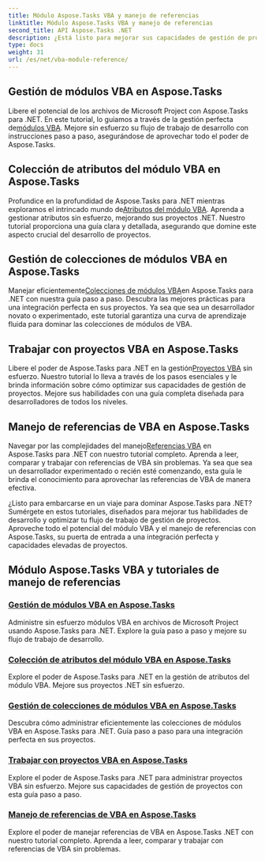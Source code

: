 ```yaml
---
title: Módulo Aspose.Tasks VBA y manejo de referencias
linktitle: Módulo Aspose.Tasks VBA y manejo de referencias
second_title: API Aspose.Tasks .NET
description: ¿Está listo para mejorar sus capacidades de gestión de proyectos utilizando Aspose.Tasks .NET? Sumérjase en nuestros tutoriales completos para el módulo VBA y el manejo de referencias.
type: docs
weight: 31
url: /es/net/vba-module-reference/
---
```


## Gestión de módulos VBA en Aspose.Tasks

 Libere el potencial de los archivos de Microsoft Project con Aspose.Tasks para .NET. En este tutorial, lo guiamos a través de la gestión perfecta de[módulos VBA](./managing-vba-modules/). Mejore sin esfuerzo su flujo de trabajo de desarrollo con instrucciones paso a paso, asegurándose de aprovechar todo el poder de Aspose.Tasks.

## Colección de atributos del módulo VBA en Aspose.Tasks

 Profundice en la profundidad de Aspose.Tasks para .NET mientras exploramos el intrincado mundo de[Atributos del módulo VBA](./vba-module-attribute-collection/). Aprenda a gestionar atributos sin esfuerzo, mejorando sus proyectos .NET. Nuestro tutorial proporciona una guía clara y detallada, asegurando que domine este aspecto crucial del desarrollo de proyectos.

## Gestión de colecciones de módulos VBA en Aspose.Tasks

 Manejar eficientemente[Colecciones de módulos VBA](./vba-module-collections/)en Aspose.Tasks para .NET con nuestra guía paso a paso. Descubra las mejores prácticas para una integración perfecta en sus proyectos. Ya sea que sea un desarrollador novato o experimentado, este tutorial garantiza una curva de aprendizaje fluida para dominar las colecciones de módulos de VBA.

## Trabajar con proyectos VBA en Aspose.Tasks

 Libere el poder de Aspose.Tasks para .NET en la gestión[Proyectos VBA](./vba-projects/) sin esfuerzo. Nuestro tutorial lo lleva a través de los pasos esenciales y le brinda información sobre cómo optimizar sus capacidades de gestión de proyectos. Mejore sus habilidades con una guía completa diseñada para desarrolladores de todos los niveles.

## Manejo de referencias de VBA en Aspose.Tasks

 Navegar por las complejidades del manejo[Referencias VBA](./vba-references/) en Aspose.Tasks para .NET con nuestro tutorial completo. Aprenda a leer, comparar y trabajar con referencias de VBA sin problemas. Ya sea que sea un desarrollador experimentado o recién esté comenzando, esta guía le brinda el conocimiento para aprovechar las referencias de VBA de manera efectiva.

¿Listo para embarcarse en un viaje para dominar Aspose.Tasks para .NET? Sumérgete en estos tutoriales, diseñados para mejorar tus habilidades de desarrollo y optimizar tu flujo de trabajo de gestión de proyectos. Aproveche todo el potencial del módulo VBA y el manejo de referencias con Aspose.Tasks, su puerta de entrada a una integración perfecta y capacidades elevadas de proyectos.
## Módulo Aspose.Tasks VBA y tutoriales de manejo de referencias
### [Gestión de módulos VBA en Aspose.Tasks](./managing-vba-modules/)
Administre sin esfuerzo módulos VBA en archivos de Microsoft Project usando Aspose.Tasks para .NET. Explore la guía paso a paso y mejore su flujo de trabajo de desarrollo.
### [Colección de atributos del módulo VBA en Aspose.Tasks](./vba-module-attribute-collection/)
Explore el poder de Aspose.Tasks para .NET en la gestión de atributos del módulo VBA. Mejore sus proyectos .NET sin esfuerzo.
### [Gestión de colecciones de módulos VBA en Aspose.Tasks](./vba-module-collections/)
Descubra cómo administrar eficientemente las colecciones de módulos VBA en Aspose.Tasks para .NET. Guía paso a paso para una integración perfecta en sus proyectos.
### [Trabajar con proyectos VBA en Aspose.Tasks](./vba-projects/)
Explore el poder de Aspose.Tasks para .NET para administrar proyectos VBA sin esfuerzo. Mejore sus capacidades de gestión de proyectos con esta guía paso a paso.
### [Manejo de referencias de VBA en Aspose.Tasks](./vba-references/)
Explore el poder de manejar referencias de VBA en Aspose.Tasks .NET con nuestro tutorial completo. Aprenda a leer, comparar y trabajar con referencias de VBA sin problemas.
